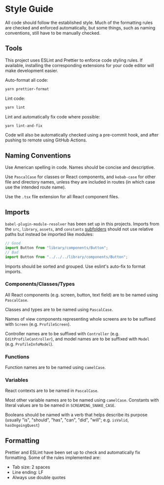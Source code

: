 # Style Guide

All code should follow the established style. Much of the formatting rules are checked and enforced automatically, but some things, such as naming conventions, still have to be manually checked.

## Tools

This project uses ESLint and Prettier to enforce code styling rules. If available, installing the corresponding extensions for your code editor will make development easier.

Auto-format all code:

```sh
yarn prettier-format
```

Lint code:

```sh
yarn lint
```

Lint and automatically fix code where possible:

```sh
yarn lint-and-fix
```

Code will also be automatically checked using a pre-commit hook, and after pushing to remote using GitHub Actions.

## Naming Conventions

Use American spelling in code. Names should be concise and descriptive.

Use `PascalCase` for classes or React components, and `kebab-case` for other file and directory names, unless they are included in routes (in which case use the intended route name).

Use the `.tsx` file extension for all React component files.

## Imports

`babel-plugin-module-resolver` has been set up in this projects. Imports from the `src`, `library`, `assets`, and `constants` [subfolders](/docs/directory.md) should not use relative paths but instead be imported like modules:

```ts
// Good
import Button from "library/components/Button";
// Bad
import Button from "../../../library/components/Button";
```

Imports should be sorted and grouped. Use eslint's auto-fix to format imports.

### Components/Classes/Types

All React components (e.g. screen, button, text field) are to be named using `PascalCase`.

Classes and types are to be named using `PascalCase`.

Names of view components representing whole screens are to be suffixed with `Screen` (e.g. `ProfileScreen`).

Controller names are to be suffixed with `Controller` (e.g. `EditProfileController`), and model names are to be suffixed with `Model` (e.g. `ProfileInfoModel`).

### Functions

Function names are to be named using `camelCase`.

### Variables

React contexts are to be named in `PascalCase`.

Most other variable names are to be named using `camelCase`. Constants with literal values are to be named in `SCREAMING_SNAKE_CASE`.

Booleans should be named with a verb that helps describe its purpose (usually "is", "should", "has", "can", "did", "will"; e.g. `isValid`, `hasOngoingQuest`)

## Formatting

Prettier and ESLint have been set up to check and automatically fix formatting. Some of the rules implemented are:

- Tab size: 2 spaces
- Line ending: LF
- Always use double quotes
